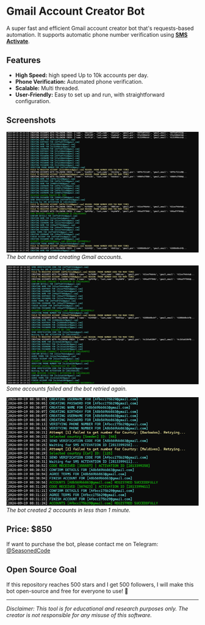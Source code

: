 # Gmail Account Creator Bot
A super fast and efficient Gmail account creator bot that's requests-based automation. It supports automatic phone number verification using [**SMS Activate**](https://bit.ly/email-activation).


## Features

- **High Speed:** high speed Up to 10k accounts per day.
- **Phone Verification:** Automated phone verification.
- **Scalable:** Multi threaded.
- **User-Friendly:** Easy to set up and run, with straightforward configuration.

## Screenshots
![Bot in Action](bot_in_action-1.png)
*The bot running and creating Gmail accounts.*

![Bot in Action](bot_in_action-2.png)
*Some accounts failed and the bot retried again.*

![Bot in Action](bot_in_action-3.png)
*The bot created 2 accounts in less than 1 minute.*

## Price: $850
If want to purchase the bot, please contact me on Telegram: [@SeasonedCode](https://t.me/SeasonedCode)

## Open Source Goal
If this repository reaches 500 stars and I get 500 followers, I will make this bot open-source and free for everyone to use! 🎉

------------------------------
*Disclaimer: This tool is for educational and research purposes only. The creator is not responsible for any misuse of this software.*
